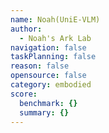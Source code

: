 ```yaml
---
name: Noah(UniE-VLM)
author:
  - Noah's Ark Lab
navigation: false
taskPlanning: false
reason: false
opensource: false
category: embodied
score:
  benchmark: {}
  summary: {}
---
```

